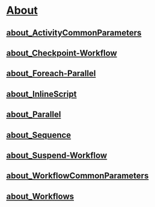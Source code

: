 #  [About]()
##  [about_ActivityCommonParameters](about_activitycommonparameters.md)
##  [about_Checkpoint-Workflow](about_checkpoint-workflow.md)
##  [about_Foreach-Parallel](about_foreach-parallel.md)
##  [about_InlineScript](about_inlinescript.md)
##  [about_Parallel](about_parallel.md)
##  [about_Sequence](about_sequence.md)
##  [about_Suspend-Workflow](about_suspend-workflow.md)
##  [about_WorkflowCommonParameters](about_workflowcommonparameters.md)
##  [about_Workflows](about_workflows.md)
